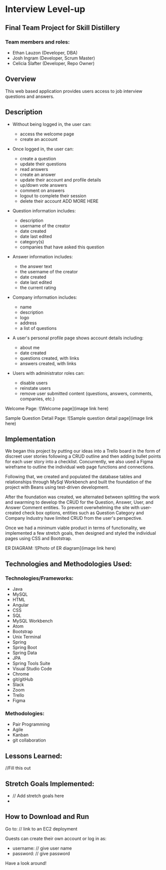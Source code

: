 # Interview Level-up

## Final Team Project for Skill Distillery

### Team members and roles:

* Ethan Lauzon (Developer, DBA)
* Josh Ingram (Developer, Scrum Master)
* Celicia Slafter (Developer, Repo Owner)

## Overview
This web based application provides users access to job interview questions and answers.   

## Description  
  * Without being logged in, the user can:
      * access the welcome page
      * create an account

  * Once logged in, the user can:
      * create a question
      * update their questions
      * read answers
      * create an answer
      * update their account and profile details
      * up/down vote answers
      * comment on answers
      * logout to complete their session
      * delete their account
      ADD MORE HERE


  * Question information includes:
      * description
      * username of the creator
      * date created
      * date last edited
      * category(s)
      * companies that have asked this question

  * Answer information includes:
      * the answer text
      * the username of the creator
      * date created
      * date last edited
      * the current rating

  * Company information includes:
      * name
      * description
      * logo
      * address
      * a list of questions


  * A user's personal profile page shows account details including:
      * about me
      * date created
      * questions created, with links
      * answers created, with links

  * Users with administrator roles can:
      * disable users
      * reinstate users
      * remove user submitted content (questions, answers, comments, companies, etc.)

Welcome Page:
![Welcome page](image link here)

Sample Question Detail Page:
![Sample question detail page](image link here)

## Implementation

We began this project by putting our ideas into a Trello board in the form of discreet user stories following a CRUD outline and then adding bullet points for each user story into a checklist. Concurrently, we also used a Figma wireframe to outline the individual web page functions and connections.

Following that, we created and populated the database tables and relationships through MySql Workbench and built the foundation of the project with Beans using test-driven development.

After the foundation was created, we alternated between splitting the work and swarming to develop the CRUD for the Question, Answer, User, and Answer Comment entities.  To prevent overwhelming the site with user-created check box options, entities such as Question Category and Company Industry have limited CRUD from the user's perspective.  

Once we had a minimum viable product in terms of functionality, we implemented a few stretch goals, then designed and styled the individual pages using CSS and Bootstrap.

ER DIAGRAM:
![Photo of ER diagram](image link here)

## Technologies and Methodologies Used:
### Technologies/Frameworks:
  * Java
  * MySQL
  * HTML
  * Angular
  * CSS
  * SQL
  * MySQL Workbench
  * Atom
  * Bootstrap
  * Unix Terminal
  * Spring
  * Spring Boot
  * Spring Data
  * JPA
  * Spring Tools Suite
  * Visual Studio Code
  * Chrome
  * git/gitHub
  * Slack
  * Zoom  
  * Trello
  * Figma

### Methodologies:
  * Pair Programming
  * Agile
  * Kanban
  * git collaboration

## Lessons Learned:

//Fill this out

## Stretch Goals Implemented:
  * // Add stretch goals here
  *

## How to Download and Run
Go to:
// link to an EC2 deployment

Guests can create their own account or log in as:
* username: // give user name
* password: // give password

Have a look around!
